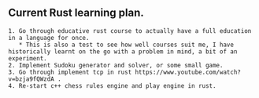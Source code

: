 ## Current Rust learning plan.

    1. Go through educative rust course to actually have a full education in a language for once.
       * This is also a test to see how well courses suit me, I have historically learnt on the go with a problem in mind, a bit of an experiment.   
    2. Implement Sudoku generator and solver, or some small game.
    3. Go through implement tcp in rust https://www.youtube.com/watch?v=bzja9fQWzdA . 
    4. Re-start c++ chess rules engine and play engine in rust.